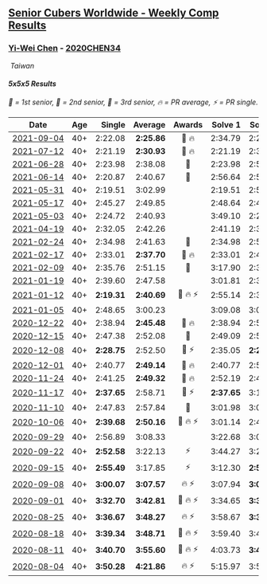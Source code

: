 <style>table {white-space: nowrap;}</style>
<link rel="stylesheet" type="text/css" href="/scw-comp/css/flags.css" />

## [Senior Cubers Worldwide - Weekly Comp Results](/scw-comp/results/)
### [Yi-Wei Chen](README.md) - [2020CHEN34](https://www.worldcubeassociation.org/persons/2020CHEN34?event=555)

<i class="flag flag-TW" />&nbsp;Taiwan

#### 5x5x5 Results

<span style="white-space: nowrap;">🥇 = 1st senior</span>, <span style="white-space: nowrap;">🥈 = 2nd senior</span>, <span style="white-space: nowrap;">🥉 = 3rd senior</span>, <span style="white-space: nowrap;">🔥 = PR average</span>, <span style="white-space: nowrap;">⚡ = PR single</span>.

| Date | Age | Single | Average | Awards | Solve 1 | Solve 2 | Solve 3 | Solve 4 | Solve 5 | Video |
| :--: | :--: | --: | --: | :--: | --: | --: | --: | --: | --: | :-- |
| [2021-09-04](../../results/2021-09-04/555.md) | 40+ | 2:22.08 | **2:25.86** | 🥈 🔥 | 2:34.79 | 2:22.08 | 2:32.84 | 2:22.10 | 2:22.63 | [Desktop](https://www.facebook.com/events/899313470960376/permalink/902880793936977) / [Mobile](https://m.facebook.com/events/899313470960376?view=permalink&id=902880793936977) |
| [2021-07-12](../../results/2021-07-12/555.md) | 40+ | 2:21.19 | **2:30.93** | 🥉 🔥 | 2:21.19 | 2:32.34 | 2:48.88 | 2:29.42 | 2:31.03 | [Desktop](https://www.facebook.com/events/3019269651530977/permalink/3034770366647572) / [Mobile](https://m.facebook.com/events/3019269651530977?view=permalink&id=3034770366647572) |
| [2021-06-28](../../results/2021-06-28/555.md) | 40+ | 2:23.98 | 2:38.08 | 🥈 | 2:23.98 | 2:57.10 | 2:29.81 | 2:37.85 | 2:46.57 | [Desktop](https://www.facebook.com/events/248738199926629/permalink/252251722908610) / [Mobile](https://m.facebook.com/events/248738199926629?view=permalink&id=252251722908610) |
| [2021-06-14](../../results/2021-06-14/555.md) | 40+ | 2:20.87 | 2:40.67 | 🥈 | 2:56.64 | 2:56.39 | 2:20.87 | 2:39.77 | 2:25.85 | [Desktop](https://www.facebook.com/events/833966864162581/permalink/836658923893375) / [Mobile](https://m.facebook.com/events/833966864162581?view=permalink&id=836658923893375) |
| [2021-05-31](../../results/2021-05-31/555.md) | 40+ | 2:19.51 | 3:02.99 |  | 2:19.51 | 2:50.83 | 3:18.47 | 3:13.92 | 3:04.23 | [Desktop](https://www.facebook.com/events/1677723082618127/permalink/1684455221944913) / [Mobile](https://m.facebook.com/events/1677723082618127?view=permalink&id=1684455221944913) |
| [2021-05-17](../../results/2021-05-17/555.md) | 40+ | 2:45.27 | 2:49.85 |  | 2:48.64 | 2:45.27 | 2:55.64 | DNS | DNS | [Desktop](https://www.facebook.com/events/373354890741855/permalink/376406893769988) / [Mobile](https://m.facebook.com/events/373354890741855?view=permalink&id=376406893769988) |
| [2021-05-03](../../results/2021-05-03/555.md) | 40+ | 2:24.72 | 2:40.93 |  | 3:49.10 | 2:24.72 | 2:25.80 | 2:56.12 | 2:40.86 | [Desktop](https://www.facebook.com/events/158701836186375/permalink/161857002537525) / [Mobile](https://m.facebook.com/events/158701836186375?view=permalink&id=161857002537525) |
| [2021-04-19](../../results/2021-04-19/555.md) | 40+ | 2:32.05 | 2:42.26 |  | 2:41.19 | 2:32.05 | 2:53.54 | DNS | DNS | [Desktop](https://www.facebook.com/events/1009195762821458/permalink/1012666972474337) / [Mobile](https://m.facebook.com/events/1009195762821458?view=permalink&id=1012666972474337) |
| [2021-02-24](../../results/2021-02-24/555.md) | 40+ | 2:34.98 | 2:41.63 | 🥈 | 2:34.98 | 2:53.48 | 2:36.43 | DNS | DNS | [Desktop](https://www.facebook.com/events/256148192722702/permalink/258661835804671) / [Mobile](https://m.facebook.com/events/256148192722702?view=permalink&id=258661835804671) |
| [2021-02-17](../../results/2021-02-17/555.md) | 40+ | 2:33.01 | **2:37.70** | 🥉 🔥 | 2:33.01 | 2:40.22 | 2:39.87 | DNS | DNS | [Desktop](https://www.facebook.com/events/1341827372862028/permalink/1344647205913378) / [Mobile](https://m.facebook.com/events/1341827372862028?view=permalink&id=1344647205913378) |
| [2021-02-09](../../results/2021-02-09/555.md) | 40+ | 2:35.76 | 2:51.15 | 🥉 | 3:17.90 | 2:35.76 | 2:39.80 | DNS | DNS | [Desktop](https://www.facebook.com/events/1072787469872680/permalink/1074298809721546) / [Mobile](https://m.facebook.com/events/1072787469872680?view=permalink&id=1074298809721546) |
| [2021-01-19](../../results/2021-01-19/555.md) | 40+ | 2:39.60 | 2:47.58 |  | 3:01.81 | 2:39.60 | 2:41.33 | DNS | DNS | [Desktop](https://www.facebook.com/events/801984480354340/permalink/804951313390990) / [Mobile](https://m.facebook.com/events/801984480354340?view=permalink&id=804951313390990) |
| [2021-01-12](../../results/2021-01-12/555.md) | 40+ | **2:19.31** | **2:40.69** | 🥉 🔥 ⚡ | 2:55.14 | 2:31.39 | **2:19.31** | 2:53.50 | 2:37.17 | [Desktop](https://www.facebook.com/events/412251730086008/permalink/413931796584668) / [Mobile](https://m.facebook.com/events/412251730086008?view=permalink&id=413931796584668) |
| [2021-01-05](../../results/2021-01-05/555.md) | 40+ | 2:48.65 | 3:00.23 |  | 3:09.08 | 3:02.97 | 2:48.65 | DNS | DNS | [Desktop](https://www.facebook.com/events/438895340619582/permalink/442829576892825) / [Mobile](https://m.facebook.com/events/438895340619582?view=permalink&id=442829576892825) |
| [2020-12-22](../../results/2020-12-22/555.md) | 40+ | 2:38.94 | **2:45.48** | 🥉 🔥 | 2:38.94 | 2:51.52 | 2:45.97 | DNS | DNS | [Desktop](https://www.facebook.com/events/202563571576862/permalink/203170668182819) / [Mobile](https://m.facebook.com/events/202563571576862?view=permalink&id=203170668182819) |
| [2020-12-15](../../results/2020-12-15/555.md) | 40+ | 2:47.38 | 2:52.08 | 🥉 | 2:49.09 | 2:59.76 | 2:47.38 | DNS | DNS | [Desktop](https://www.facebook.com/events/380879093195746/permalink/381923323091323) / [Mobile](https://m.facebook.com/events/380879093195746?view=permalink&id=381923323091323) |
| [2020-12-08](../../results/2020-12-08/555.md) | 40+ | **2:28.75** | 2:52.50 | 🥉 ⚡ | 2:35.05 | **2:28.75** | 2:57.31 | 3:30.69 | 3:05.13 | [Desktop](https://www.facebook.com/events/209111367450307/permalink/210959880598789) / [Mobile](https://m.facebook.com/events/209111367450307?view=permalink&id=210959880598789) |
| [2020-12-01](../../results/2020-12-01/555.md) | 40+ | 2:40.77 | **2:49.14** | 🥉 🔥 | 2:40.77 | 2:56.47 | 2:50.19 | DNS | DNS | [Desktop](https://www.facebook.com/events/383885642947563/permalink/391915242144603) / [Mobile](https://m.facebook.com/events/383885642947563?view=permalink&id=391915242144603) |
| [2020-11-24](../../results/2020-11-24/555.md) | 40+ | 2:41.25 | **2:49.32** | 🥉 🔥 | 2:52.19 | 2:41.25 | 2:54.51 | DNS | DNS | [Desktop](https://www.facebook.com/events/383885642947563/permalink/388512715818189) / [Mobile](https://m.facebook.com/events/383885642947563?view=permalink&id=388512715818189) |
| [2020-11-17](../../results/2020-11-17/555.md) | 40+ | **2:37.65** | 2:58.71 | 🥈 ⚡ | **2:37.65** | 3:13.72 | 3:04.76 | DNS | DNS | [Desktop](https://www.facebook.com/events/385577379164063/permalink/387565812298553) / [Mobile](https://m.facebook.com/events/385577379164063?view=permalink&id=387565812298553) |
| [2020-11-10](../../results/2020-11-10/555.md) | 40+ | 2:47.83 | 2:57.84 | 🥈 | 3:01.98 | 3:03.70 | 2:47.83 | DNS | DNS | [Desktop](https://www.facebook.com/events/391709741873523/permalink/401789580865539) / [Mobile](https://m.facebook.com/events/391709741873523?view=permalink&id=401789580865539) |
| [2020-10-06](../../results/2020-10-06/555.md) | 40+ | **2:39.68** | **2:50.16** | 🥉 🔥 ⚡ | 3:01.14 | 2:49.65 | **2:39.68** | DNS | DNS | [Desktop](https://www.facebook.com/events/2766581680255939/permalink/2769788749935232) / [Mobile](https://m.facebook.com/events/2766581680255939?view=permalink&id=2769788749935232) |
| [2020-09-29](../../results/2020-09-29/555.md) | 40+ | 2:56.89 | 3:08.33 |  | 3:22.68 | 3:05.43 | 2:56.89 | DNS | DNS | [Desktop](https://www.facebook.com/events/427181104911253/permalink/429329428029754) / [Mobile](https://m.facebook.com/events/427181104911253?view=permalink&id=429329428029754) |
| [2020-09-22](../../results/2020-09-22/555.md) | 40+ | **2:52.58** | 3:22.13 | ⚡ | 3:44.27 | 3:29.55 | **2:52.58** | DNS | DNS | [Desktop](https://www.facebook.com/events/342541897161786/permalink/345271406888835) / [Mobile](https://m.facebook.com/events/342541897161786?view=permalink&id=345271406888835) |
| [2020-09-15](../../results/2020-09-15/555.md) | 40+ | **2:55.49** | 3:17.85 | ⚡ | 3:12.30 | **2:55.49** | 3:45.77 | DNS | DNS | [Desktop](https://www.facebook.com/events/655903882008117/permalink/657257788539393) / [Mobile](https://m.facebook.com/events/655903882008117?view=permalink&id=657257788539393) |
| [2020-09-08](../../results/2020-09-08/555.md) | 40+ | **3:00.07** | **3:07.57** | 🔥 ⚡ | 3:07.94 | **3:00.07** | 3:14.69 | DNS | DNS | [Desktop](https://www.facebook.com/events/342884623427933/permalink/346613599721702) / [Mobile](https://m.facebook.com/events/342884623427933?view=permalink&id=346613599721702) |
| [2020-09-01](../../results/2020-09-01/555.md) | 40+ | **3:32.70** | **3:42.81** | 🥈 🔥 ⚡ | 3:34.65 | **3:32.70** | 4:01.07 | DNS | DNS | [Desktop](https://www.facebook.com/events/987180995036806/permalink/987838534971052) / [Mobile](https://m.facebook.com/events/987180995036806?view=permalink&id=987838534971052) |
| [2020-08-25](../../results/2020-08-25/555.md) | 40+ | **3:36.67** | **3:48.27** | 🔥 ⚡ | 3:58.67 | **3:36.67** | 3:49.47 | DNS | DNS | [Desktop](https://www.facebook.com/events/375269430142971/permalink/376590506677530) / [Mobile](https://m.facebook.com/events/375269430142971?view=permalink&id=376590506677530) |
| [2020-08-18](../../results/2020-08-18/555.md) | 40+ | **3:39.34** | **3:48.71** | 🥉 🔥 ⚡ | 3:59.40 | 3:47.38 | **3:39.34** | DNS | DNS | [Desktop](https://www.facebook.com/events/3231806576868309/permalink/3247873181928315) / [Mobile](https://m.facebook.com/events/3231806576868309?view=permalink&id=3247873181928315) |
| [2020-08-11](../../results/2020-08-11/555.md) | 40+ | **3:40.70** | **3:55.60** | 🥉 🔥 ⚡ | 4:03.73 | **3:40.70** | 4:02.37 | DNS | DNS | [Desktop](https://www.facebook.com/events/1112228215845470/permalink/1116151742119784) / [Mobile](https://m.facebook.com/events/1112228215845470?view=permalink&id=1116151742119784) |
| [2020-08-04](../../results/2020-08-04/555.md) | 40+ | **3:50.28** | **4:21.86** | 🔥 ⚡ | 5:15.97 | 3:59.33 | **3:50.28** | DNS | DNS | [Desktop](https://www.facebook.com/events/770016233779888/permalink/773987143382797) / [Mobile](https://m.facebook.com/events/770016233779888?view=permalink&id=773987143382797) |


<!-- Global site tag (gtag.js) - Google Analytics -->
<script async src="https://www.googletagmanager.com/gtag/js?id=UA-86348435-3"></script>
<script>window.dataLayer = window.dataLayer || []; function gtag() {dataLayer.push(arguments);} gtag('js', new Date()); gtag('config', 'UA-86348435-3');</script>
